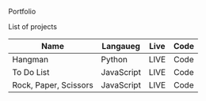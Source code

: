 Portfolio

List of projects

| Name          | Langaueg      | Live   | Code  |
| ------------- |-------------| :-----:|:-----:|
| Hangman      | Python | LIVE | Code |
| To Do List      | JavaScript | LIVE | Code |
| Rock, Paper, Scissors | JavaScript| LIVE | Code |
